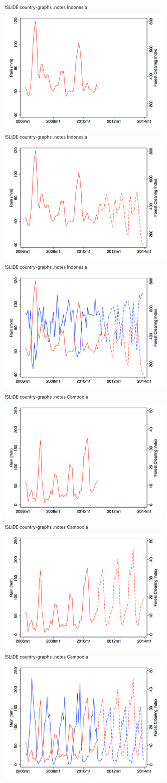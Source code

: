!SLIDE country-graphs
.notes Indonesia

![Indonesia](Indonesia_1.png)

!SLIDE country-graphs
.notes Indonesia

![Indonesia](Indonesia_2.png)

!SLIDE country-graphs
.notes Indonesia

![Indonesia](Indonesia_3.png)

!SLIDE country-graphs
.notes Cambodia

![Cambodia](Cambodia_1.png)

!SLIDE country-graphs
.notes Cambodia

![Cambodia](Cambodia_2.png)

!SLIDE country-graphs
.notes Cambodia

![Cambodia](Cambodia_3.png)




